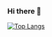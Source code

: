 ### Hi there 👋
[![Top Langs](https://github-readme-stats.vercel.app/api/top-langs/?username=qianphong&layout=compact)](https://github.com/anuraghazra/github-readme-stats)
<!-- [![Anurag's GitHub stats](https://github-readme-stats.vercel.app/api?username=qianphong&hide=stars)](https://github.com/anuraghazra/github-readme-stats) -->

<!--
**qianphong/qianphong** is a ✨ _special_ ✨ repository because its `README.md` (this file) appears on your GitHub profile.

Here are some ideas to get you started:

- 🔭 I’m currently working on ...
- 🌱 I’m currently learning ...
- 👯 I’m looking to collaborate on ...
- 🤔 I’m looking for help with ...
- 💬 Ask me about ...
- 📫 How to reach me: ...
- 😄 Pronouns: ...
- ⚡ Fun fact: ...
-->
